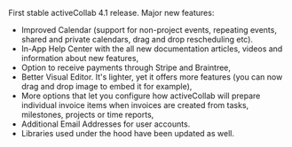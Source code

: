 First stable activeCollab 4.1 release. Major new features:

* Improved Calendar (support for non-project events, repeating events, shared and private calendars, drag and drop rescheduling etc).
* In-App Help Center with the all new documentation articles, videos and information about new features,
* Option to receive payments through Stripe and Braintree,
* Better Visual Editor. It's lighter, yet it offers more features (you can now drag and drop image to embed it for example),
* More options that let you configure how activeCollab will prepare individual invoice items when invoices are created from tasks, milestones, projects or time reports,
* Additional Email Addresses for user accounts.
* Libraries used under the hood have been updated as well.